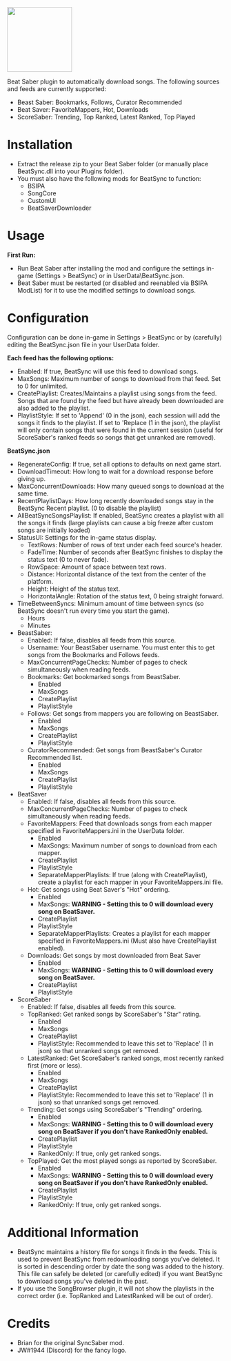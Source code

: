 <img src="https://github.com/Zingabopp/BeatSync/blob/master/BeatSync/Icons/BeatSyncLogoBanner.png" height="150">

Beat Saber plugin to automatically download songs.
The following sources and feeds are currently supported:
 * Beast Saber: Bookmarks, Follows, Curator Recommended
 * Beat Saver: FavoriteMappers, Hot, Downloads
 * ScoreSaber: Trending, Top Ranked, Latest Ranked, Top Played
# Installation
* Extract the release zip to your Beat Saber folder (or manually place BeatSync.dll into your Plugins folder).
* You must also have the following mods for BeatSync to function:
  * BSIPA 
  * SongCore
  * CustomUI
  * BeatSaverDownloader

# Usage
**First Run:**
* Run Beat Saber after installing the mod and configure the settings in-game (Settings > BeatSync) or in UserData\BeatSync.json.
* Beat Saber must be restarted (or disabled and reenabled via BSIPA ModList) for it to use the modified settings to download songs.

# Configuration
Configuration can be done in-game in Settings > BeatSync or by (carefully) editing the BeatSync.json file in your UserData folder.

__Each feed has the following options:__
* Enabled: If true, BeatSync will use this feed to download songs.
* MaxSongs: Maximum number of songs to download from that feed. Set to 0 for unlimited.
* CreatePlaylist: Creates/Maintains a playlist using songs from the feed. Songs that are found by the feed but have already been downloaded are also added to the playlist.
* PlaylistStyle: If set to 'Append' (0 in the json), each session will add the songs it finds to the playlist. If set to 'Replace (1 in the json), the playlist will only contain songs that were found in the current session (useful for ScoreSaber's ranked feeds so songs that get unranked are removed).

__BeatSync.json__
* RegenerateConfig: If true, set all options to defaults on next game start.
* DownloadTimeout: How long to wait for a download response before giving up.
* MaxConcurrentDownloads: How many queued songs to download at the same time.
* RecentPlaylistDays: How long recently downloaded songs stay in the BeatSync Recent playlist. (0 to disable the playlist)
* AllBeatSyncSongsPlaylist: If enabled, BeatSync creates a playlist with all the songs it finds (large playlists can cause a big freeze after custom songs are initially loaded)
* StatusUI: Settings for the in-game status display.
  * TextRows: Number of rows of text under each feed source's header.
  * FadeTime: Number of seconds after BeatSync finishes to display the status text (0 to never fade).
  * RowSpace: Amount of space between text rows.
  * Distance: Horizontal distance of the text from the center of the platform.
  * Height: Height of the status text.
  * HorizontalAngle: Rotation of the status text, 0 being straight forward.
* TimeBetweenSyncs: Minimum amount of time between syncs (so BeatSync doesn't run every time you start the game).
  * Hours
  * Minutes
* BeastSaber:
  * Enabled: If false, disables all feeds from this source.
  * Username: Your BeastSaber username. You must enter this to get songs from the Bookmarks and Follows feeds.
  * MaxConcurrentPageChecks: Number of pages to check simultaneously when reading feeds.
  * Bookmarks: Get bookmarked songs from BeastSaber.
    * Enabled
	* MaxSongs
	* CreatePlaylist
	* PlaylistStyle
  * Follows: Get songs from mappers you are following on BeastSaber.
    * Enabled
	* MaxSongs
	* CreatePlaylist
	* PlaylistStyle
  * CuratorRecommended: Get songs from BeastSaber's Curator Recommended list.
    * Enabled
	* MaxSongs
	* CreatePlaylist
	* PlaylistStyle
* BeatSaver
  * Enabled: If false, disables all feeds from this source.
  * MaxConcurrentPageChecks: Number of pages to check simultaneously when reading feeds.
  * FavoriteMappers: Feed that downloads songs from each mapper specified in FavoriteMappers.ini in the UserData folder.
    * Enabled
	* MaxSongs: Maximum number of songs to download from each mapper.
	* CreatePlaylist
	* PlaylistStyle
	* SeparateMapperPlaylists: If true (along with CreatePlaylist), create a playlist for each mapper in your FavoriteMappers.ini file.
  * Hot: Get songs using Beat Saver's "Hot" ordering.
    * Enabled
	* MaxSongs: **WARNING - Setting this to 0 will download every song on BeatSaver.**
	* CreatePlaylist
	* PlaylistStyle
	* SeparateMapperPlaylists: Creates a playlist for each mapper specified in FavoriteMappers.ini (Must also have CreatePlaylist enabled).
  * Downloads: Get songs by most downloaded from Beat Saver
    * Enabled
	* MaxSongs: **WARNING - Setting this to 0 will download every song on BeatSaver.**
	* CreatePlaylist
	* PlaylistStyle
* ScoreSaber
  * Enabled: If false, disables all feeds from this source.
  * TopRanked: Get ranked songs by ScoreSaber's "Star" rating.
    * Enabled
	* MaxSongs
	* CreatePlaylist
	* PlaylistStyle: Recommended to leave this set to 'Replace' (1 in json) so that unranked songs get removed.
  * LatestRanked: Get ScoreSaber's ranked songs, most recently ranked first (more or less).
    * Enabled
	* MaxSongs
	* CreatePlaylist
	* PlaylistStyle: Recommended to leave this set to 'Replace' (1 in json) so that unranked songs get removed.
  * Trending: Get songs using ScoreSaber's "Trending" ordering.
    * Enabled
	* MaxSongs: **WARNING - Setting this to 0 will download every song on BeatSaver if you don't have RankedOnly enabled.**
	* CreatePlaylist
	* PlaylistStyle
	* RankedOnly: If true, only get ranked songs.
  * TopPlayed: Get the most played songs as reported by ScoreSaber.
    * Enabled
	* MaxSongs: **WARNING - Setting this to 0 will download every song on BeatSaver if you don't have RankedOnly enabled.**
	* CreatePlaylist
	* PlaylistStyle
	* RankedOnly: If true, only get ranked songs.
	
# Additional Information
* BeatSync maintains a history file for songs it finds in the feeds. This is used to prevent BeatSync from redownloading songs you've deleted. It is sorted in descending order by date the song was added to the history. This file can safely be deleted (or carefully edited) if you want BeatSync to download songs you've deleted in the past.
* If you use the SongBrowser plugin, it will not show the playlists in the correct order (i.e. TopRanked and LatestRanked will be out of order).

# Credits
* Brian for the original SyncSaber mod.
* JW#1944 (Discord) for the fancy logo.
